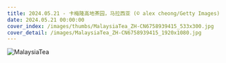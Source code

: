 ```yaml
---
title: 2024.05.21 - 卡梅隆高地茶园，马拉西亚 (© alex cheong/Getty Images)
date: 2024.05.21 00:00:00
cover_index: /images/thumbs/MalaysiaTea_ZH-CN6758939415_533x300.jpg
cover_detail: /images/MalaysiaTea_ZH-CN6758939415_1920x1080.jpg
---
```


![MalaysiaTea](/images/MalaysiaTea_ZH-CN6758939415_1920x1080.jpg)
